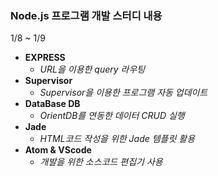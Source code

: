 ### Node.js 프로그램 개발 스터디 내용 

1/8 ~ 1/9

* **EXPRESS**
  - *URL을 이용한 query 라우팅* 
* **Supervisor**
  - *Supervisor을 이용한 프로그램 자동 업데이트*   
* **DataBase DB**
  - *OrientDB를 연동한 데이터 CRUD 실행*   
* **Jade**
  - *HTML코드 작성을 위한 Jade 템플릿 활용*   
* **Atom & VScode** 
  - *개발을 위한 소스코드 편집기 사용*
 

